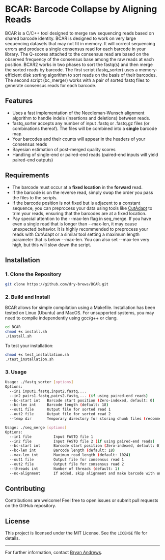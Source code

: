 # BCAR: Barcode Collapse by Aligning Reads

BCAR is a C/C++ tool designed to merge raw sequencing reads based on shared barcode identity.
BCAR is designed to work on very large sequencing datasets that may not fit in memory.
It will correct sequencing errors and produce a single consensus read for each barcode in your library.
The Q-scores attached to the consensus read are based on the observed frequency of the consensus base among the raw reads at each position.
BCAR2 works in two phases to sort the fastq(s) and then merge the sorted reads by barcode.
The first script (fastq_sorter) uses a memory-efficient disk sorting algorithm to sort reads on the basis of their barcodes.
The second script (bc_merger) works with a pair of sorted fastq files to generate consensus reads for each barcode. 

## Features
- Uses a fast implementation of the Needleman-Wunsch alignment algorithm to handle indels (insertions and deletions) between reads.
- fastq_sorter accepts any number of input .fastq or .fastq.gz files (or combinations thereof). The files will be combined into a **single** barcode map.
- Your barcodes and their counts will appear in the headers of your consensus reads
- Bayesian estimation of post-merged quality scores
- Handling of single-end or paired-end reads (paired-end inputs will yield paired-end outputs)

## Requirements
- The barcode must occur at a **fixed location** in the **forward** read.
- If the barcode is on the reverse read, simply swap the order you pass the files to the scripts. 
- If the barcode position is not fixed but is adjacent to a constant sequence, you can preprocess your data using tools like [CutAdapt](https://cutadapt.readthedocs.io/) to trim your reads, ensuring that the barcodes are at a fixed location.
- Pay special attention to the --max-len flag in seq_merge. If you have even a single read that is longer than --max-len, it may cause unexpected behavior. It is highly recommended to preprocess your reads with CutAdapt or a similar tool setting a maximum length parameter that is below --max-len. You can also set --max-len very high, but this will slow down the script.

## Installation

### 1. Clone the Repository
```bash
git clone https://github.com/dry-brews/BCAR.git

```

### 2. Build and Install
BCAR allows for simple compilation using a Makefile. Installation has been tested on Linux (Ubuntu) and MacOS. For unsupported systems, you may need to compile independently using gcc/g++ or clang.
```bash
cd BCAR
chmod +x install.sh
./install.sh
```

To test your installation:
```bash
chmod +x test_installation.sh
./test_installation.sh
```

### 3. Usage
```bash
Usage: ./fastq_sorter [options]
Options:
  --in1 input1.fastq,input2.fastq,...
  --in2 pairs1.fastq,pairs2.fastq,... (if using paired-end reads)
  --bc-start int   Barcode start position (Zero-indexed, default: 0)
  --bc-len int     Barcode length (default: 18)
  --out1 file      Output file for sorted read 1
  --out2 file      Output file for sorted read 2
  --temp dir       Temporary directory for storing chunk files (recommend .)

Usage: ./seq_merge [options]
Options:
  --in1 file          Input FASTQ file 1
  --in2 file          Input FASTQ file 2 (if using paired-end reads)
  --bc-start int      Barcode start position (Zero-indexed, default: 0)
  --bc-len int        Barcode length (default: 18)
  --max-len int       Maximum read length (default: 1024)
  --out1 file         Output file for consensus read 1
  --out2 file         Output file for consensus read 2
  --threads int       Number of threads (default: 1)
  --no-alignment      If added, skip alignment and make barcode with unaligned consensus 
```

## Contributing
Contributions are welcome! Feel free to open issues or submit pull requests on the GitHub repository.

## License
This project is licensed under the MIT License. See the `LICENSE` file for details.

---

For further information, contact [Bryan Andrews](mailto:andrewsb@uchicago.edu).


